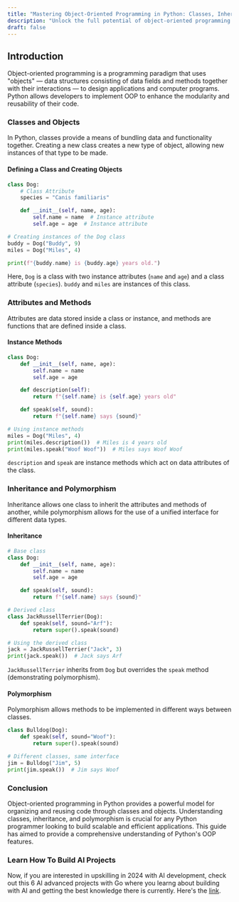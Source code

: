 ```yaml
---
title: "Mastering Object-Oriented Programming in Python: Classes, Inheritance, and Polymorphism"
description: "Unlock the full potential of object-oriented programming in Python with this extensive guide. Learn how to define classes, create objects, and utilize inheritance and polymorphism to design reusable and modular code."
draft: false
---
```


## Introduction

Object-oriented programming is a programming paradigm that uses "objects" — data structures consisting of data fields and methods together with their interactions — to design applications and computer programs. Python allows developers to implement OOP to enhance the modularity and reusability of their code.

### Classes and Objects

In Python, classes provide a means of bundling data and functionality together. Creating a new class creates a new type of object, allowing new instances of that type to be made.

#### Defining a Class and Creating Objects
```python
class Dog:
    # Class Attribute
    species = "Canis familiaris"

    def __init__(self, name, age):
        self.name = name  # Instance attribute
        self.age = age  # Instance attribute

# Creating instances of the Dog class
buddy = Dog("Buddy", 9)
miles = Dog("Miles", 4)

print(f"{buddy.name} is {buddy.age} years old.")
```
Here, `Dog` is a class with two instance attributes (`name` and `age`) and a class attribute (`species`). `buddy` and `miles` are instances of this class.

### Attributes and Methods

Attributes are data stored inside a class or instance, and methods are functions that are defined inside a class.

#### Instance Methods
```python
class Dog:
    def __init__(self, name, age):
        self.name = name
        self.age = age

    def description(self):
        return f"{self.name} is {self.age} years old"

    def speak(self, sound):
        return f"{self.name} says {sound}"

# Using instance methods
miles = Dog("Miles", 4)
print(miles.description())  # Miles is 4 years old
print(miles.speak("Woof Woof"))  # Miles says Woof Woof
```
`description` and `speak` are instance methods which act on data attributes of the class.

### Inheritance and Polymorphism

Inheritance allows one class to inherit the attributes and methods of another, while polymorphism allows for the use of a unified interface for different data types.

#### Inheritance
```python
# Base class
class Dog:
    def __init__(self, name, age):
        self.name = name
        self.age = age

    def speak(self, sound):
        return f"{self.name} says {sound}"

# Derived class
class JackRussellTerrier(Dog):
    def speak(self, sound="Arf"):
        return super().speak(sound)

# Using the derived class
jack = JackRussellTerrier("Jack", 3)
print(jack.speak())  # Jack says Arf
```
`JackRussellTerrier` inherits from `Dog` but overrides the `speak` method (demonstrating polymorphism).

#### Polymorphism
Polymorphism allows methods to be implemented in different ways between classes.

```python
class Bulldog(Dog):
    def speak(self, sound="Woof"):
        return super().speak(sound)

# Different classes, same interface
jim = Bulldog("Jim", 5)
print(jim.speak())  # Jim says Woof
```

### Conclusion

Object-oriented programming in Python provides a powerful model for organizing and reusing code through classes and objects. Understanding classes, inheritance, and polymorphism is crucial for any Python programmer looking to build scalable and efficient applications. This guide has aimed to provide a comprehensive understanding of Python's OOP features.

### Learn How To Build AI Projects

Now, if you are interested in upskilling in 2024 with AI development, check out this 6 AI advanced projects with Go where you learng about building with AI and getting the best knowledge there is currently. Here's the [link](https://akhilsharmatech.gumroad.com/l/zgxqq).
